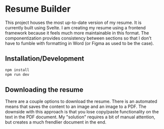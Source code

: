 # Resume Builder

This project houses the most up-to-date version of my resume. It is currently built using Svelte. I am creating my resume using a frontend framework because it feels much more maintainable in this format. The componentization provides consistency between sections so that I don't have to fumble with formatting in Word (or Figma as used to be the case).

## Installation/Development

```sh
npm install
npm run dev
```

## Downloading the resume

There are a couple options to download the resume. There is an automated means that saves the content to an image and an image to a PDF. The downside with this approach is that you lose copy/paste functionality on the text in the PDF document. My "solution" requires a bit of manual attention, but creates a much frendlier document in the end.
